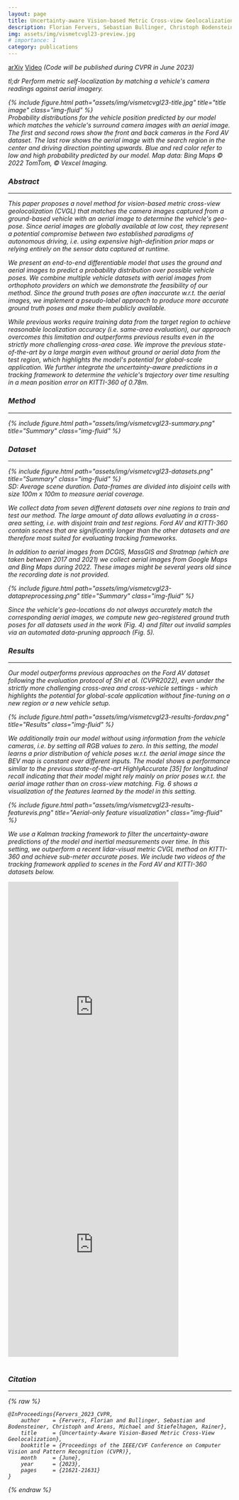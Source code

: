 ```yaml
---
layout: page
title: Uncertainty-aware Vision-based Metric Cross-view Geolocalization
description: Florian Fervers, Sebastian Bullinger, Christoph Bodensteiner, Michael Arens, Rainer Stiefelhagen<br>CVPR 2023
img: assets/img/vismetcvgl23-preview.jpg
# importance: 1
category: publications
---
```


<a href="https://arxiv.org/abs/2211.12145" class="btn btn-sm z-depth-0" role="button">arXiv</a> <a href="https://www.youtube.com/watch?v=1vHFiA0prL0" class="btn btn-sm z-depth-0" role="button">Video</a> <i> (Code will be published during CVPR in June 2023)


*tl;dr Perform metric self-localization by matching a vehicle's camera readings against aerial imagery.*

<div class="row justify-content-sm-center">
    <div class="col-sm-12 mt-3 mt-md-0">
        {% include figure.html path="assets/img/vismetcvgl23-title.jpg" title="title image" class="img-fluid" %}
        <figcaption class="caption">Probability distributions for the vehicle position predicted by our model which matches the vehicle's surround camera images with an aerial image. The first and second rows show the front and back cameras in the Ford AV dataset. The last row shows the aerial image with the search region in the center and driving direction pointing upwards. Blue and red color refer to low and high probability predicted by our model. Map data: Bing Maps © 2022 TomTom, © Vexcel Imaging.</figcaption>
    </div>
</div>

### Abstract
---

This paper proposes a novel method for vision-based metric cross-view geolocalization (CVGL) that matches the camera images captured from a ground-based vehicle with an aerial image to determine the vehicle's geo-pose. Since aerial images are globally available at low cost, they represent a potential compromise between two established paradigms of autonomous driving, i.e. using expensive high-definition prior maps or relying entirely on the sensor data captured at runtime.

We present an end-to-end differentiable model that uses the ground and aerial images to predict a probability distribution over possible vehicle poses. We combine multiple vehicle datasets with aerial images from orthophoto providers on which we demonstrate the feasibility of our method. Since the ground truth poses are often inaccurate w.r.t. the aerial images, we implement a pseudo-label approach to produce more accurate ground truth poses and make them publicly available.

While previous works require training data from the target region to achieve reasonable localization accuracy (i.e. same-area evaluation), our approach overcomes this limitation and outperforms previous results even in the strictly more challenging cross-area case. We improve the previous state-of-the-art by a large margin even without ground or aerial data from the test region, which highlights the model's potential for global-scale application. We further integrate the uncertainty-aware predictions in a tracking framework to determine the vehicle's trajectory over time resulting in a mean position error on KITTI-360 of 0.78m.

### Method
---

<div class="row justify-content-sm-center">
    <div class="col-sm-7 mt-3 mt-md-0">
        {% include figure.html path="assets/img/vismetcvgl23-summary.png" title="Summary" class="img-fluid" %}
    </div>
</div>

### Dataset
---

<div class="row justify-content-sm-center">
    <div class="col-sm-12 mt-3 mt-md-0">
        {% include figure.html path="assets/img/vismetcvgl23-datasets.png" title="Summary" class="img-fluid" %}
        <figcaption class="caption">SD: Average scene duration. Data-frames are divided into disjoint cells with size 100m x 100m to measure aerial coverage.</figcaption>
    </div>
</div>

We collect data from seven different datasets over nine regions to train and test our method. The large amount of data allows evaluating in a cross-area setting, i.e. with disjoint train and test regions. Ford AV and KITTI-360 contain scenes that are significantly longer than the other datasets and are therefore most suited for evaluating tracking frameworks.

In addition to aerial images from DCGIS, MassGIS and Stratmap (which are taken between 2017 and 2021) we collect aerial images from Google Maps and Bing Maps during 2022. These images might be several years old since the recording date is not provided.

<div class="row justify-content-sm-center">
    <div class="col-sm-12 mt-3 mt-md-0">
        {% include figure.html path="assets/img/vismetcvgl23-datapreprocessing.png" title="Summary" class="img-fluid" %}
    </div>
</div>

Since the vehicle's geo-locations do not always accurately match the corresponding aerial images, we compute new geo-registered ground truth poses for all datasets used in the work (Fig. 4) and filter out invalid samples via an automated data-pruning approach (Fig. 5).

### Results
---

Our model outperforms previous approaches on the Ford AV dataset following the evaluation protocol of Shi et al. (CVPR2022), even under the strictly more challenging cross-area and cross-vehicle settings - which highlights the potential for global-scale application without fine-tuning on a new region or a new vehicle setup.

<div class="row justify-content-sm-center">
    {% include figure.html path="assets/img/vismetcvgl23-results-fordav.png" title="Results" class="img-fluid" %}
</div>

We additionally train our model without using information from the vehicle cameras, i.e. by setting all RGB values to zero. In this setting, the model learns a prior distribution of vehicle poses w.r.t. the aerial image since the BEV map is constant over different inputs. The model shows a performance similar to the previous state-of-the-art HighlyAccurate [35] for longitudinal recall indicating that their model might rely mainly on prior poses w.r.t. the aerial image rather than on cross-view matching. Fig. 6 shows a visualization of the features learned by the model in this setting.

<div class="row justify-content-sm-center">
    <div class="col-sm-7 mt-3 mt-md-0">
        {% include figure.html path="assets/img/vismetcvgl23-results-featurevis.png" title="Aerial-only feature visualization" class="img-fluid" %}
    </div>
</div>

We use a Kalman tracking framework to filter the uncertainty-aware predictions of the model and inertial measurements over time. In this setting, we outperform a recent lidar-visual metric CVGL method on KITTI-360 and achieve sub-meter accurate poses. We include two videos of the tracking framework applied to scenes in the Ford AV and KITTI-360 datasets below.

<div class="row justify-content-sm-center">
    <div class="col-sm-6 mt-3 mt-md-0">
        <iframe width="384" height="582" src="https://www.youtube.com/embed/JAo3Dh8wLcE" title="YouTube video player" frameborder="0" allow="accelerometer; autoplay; clipboard-write; encrypted-media; gyroscope; picture-in-picture" allowfullscreen></iframe>
    </div>
    <div class="col-sm-6 mt-3 mt-md-0">
        <iframe width="384" height="486" src="https://www.youtube.com/embed/yTR3Wlu6Hdc" title="YouTube video player" frameborder="0" allow="accelerometer; autoplay; clipboard-write; encrypted-media; gyroscope; picture-in-picture" allowfullscreen></iframe>
    </div>
</div>

<br>

### Citation
---

{% raw %}
```
@InProceedings{Fervers_2023_CVPR,
    author    = {Fervers, Florian and Bullinger, Sebastian and Bodensteiner, Christoph and Arens, Michael and Stiefelhagen, Rainer},
    title     = {Uncertainty-Aware Vision-Based Metric Cross-View Geolocalization},
    booktitle = {Proceedings of the IEEE/CVF Conference on Computer Vision and Pattern Recognition (CVPR)},
    month     = {June},
    year      = {2023},
    pages     = {21621-21631}
}
```
{% endraw %}
